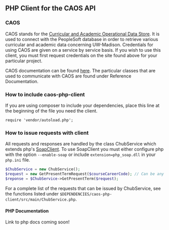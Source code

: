 ## PHP Client for the CAOS API

### CAOS

CAOS stands for the [Curricular and Academic Operational Data Store](https://wiki.doit.wisc.edu/confluence/pages/viewpage.action?pageId=47562009). It is used to connect with the PeopleSoft database in order to retrieve various curricular and academic data concerning UW-Madison. Credentials for using CAOS are given on a service by service basis. If you wish to use this client, you must first request credentials on the site found above for your particular project.

CAOS documentation can be found [here](https://wiki.doit.wisc.edu/confluence/display/CHUB/CAOS+Documentation). The particular classes that are used to communicate with CAOS are found under Reference Documentation.

### How to include caos-php-client

If you are using composer to include your dependencies, place this line at the beginning of the file you need the client.

```
require 'vendor/autoload.php';
```

### How to issue requests with client

All requests and responses are handled by the class ChubService which extends php's [SoapClient](http://php.net/manual/en/class.soapclient.php). To use SoapClient you must either configure php with the option `--enable-soap` or include `extension=php_soap.dll` in your `php.ini` file.

``` php
$ChubService = new ChubService();
$request = new GetPresentTermRequest($courseCareerCode); // Can be any request specified in the CAOS documentation
$reponse = $ChubService->GetPresentTerm($request); 
```

For a complete list of the requests that can be issued by ChubService, see the functions listed under `$DEPENDENCIES/caos-php-client/src/main/ChubService.php`.

#### PHP Documentation

Link to php docs coming soon!